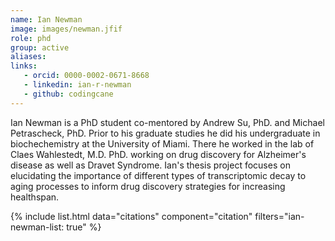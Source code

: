 ```yaml
---
name: Ian Newman
image: images/newman.jfif
role: phd
group: active
aliases:
links:
   - orcid: 0000-0002-0671-8668
   - linkedin: ian-r-newman
   - github: codingcane
---
```


Ian Newman is a PhD student co-mentored by Andrew Su, PhD. and Michael Petrascheck, PhD.
Prior to his graduate studies he did his undergraduate in biochechemistry at the University of Miami.
There he worked in the lab of Claes Wahlestedt, M.D. PhD. working on drug discovery for Alzheimer's disease as well as Dravet Syndrome.
Ian's thesis project focuses on elucidating the importance of different types of transcriptomic decay to aging processes to inform drug discovery strategies for increasing healthspan.



{% include list.html data="citations" component="citation" filters="ian-newman-list: true" %}
